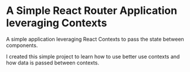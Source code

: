 # A Simple React Router Application leveraging Contexts

A simple application leveraging React Contexts to pass the state between components. 

I created this simple project to learn how to use better use contexts and how data is passed between contexts.
